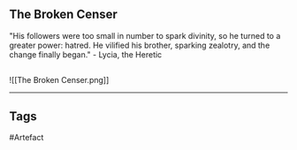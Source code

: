 ## The Broken Censer
"His followers were too small in number to spark divinity, so he turned to a greater
power: hatred. He vilified his brother, sparking zealotry, and the change finally began."
\- Lycia, the Heretic
## 
![[The Broken Censer.png]]

---
## Tags
#Artefact